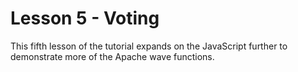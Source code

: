 Lesson 5 - Voting
==================

This fifth lesson of the tutorial expands on the JavaScript further to demonstrate more of the Apache wave functions.
